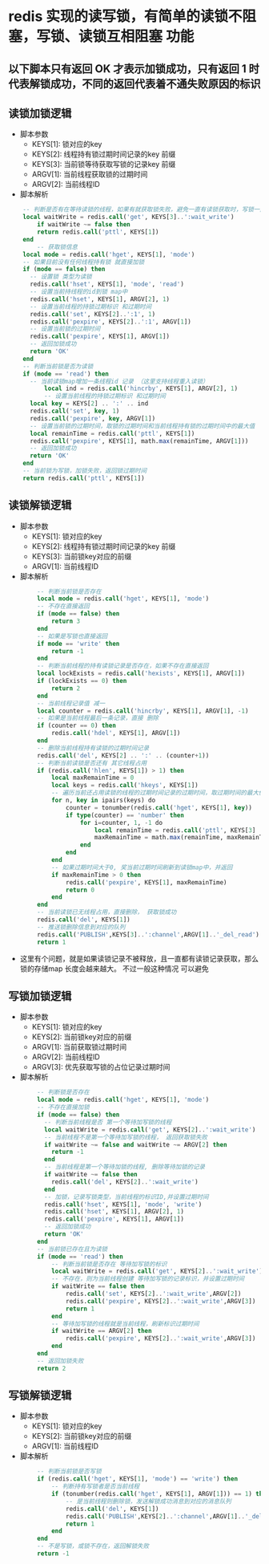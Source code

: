 # redis 实现的读写锁，有简单的读锁不阻塞，写锁、读锁互相阻塞 功能

## 以下脚本只有返回 OK 才表示加锁成功，只有返回 1 时代表解锁成功，不同的返回代表着不通失败原因的标识

## 读锁加锁逻辑
 - 脚本参数
   - KEYS[1]: 锁对应的key
   - KEYS[2]: 线程持有锁过期时间记录的key 前缀
   - KEYS[3]: 当前锁等待获取写锁的记录key 前缀
   - ARGV[1]: 当前线程获取锁的过期时间
   - ARGV[2]: 当前线程ID
 - 脚本解析
```sql
	-- 判断是否有在等待读锁的线程，如果有就获取锁失败，避免一直有读锁获取时，写锁一直获取不到
	local waitWrite = redis.call('get', KEYS[3]..':wait_write')
		if waitWrite ~= false then
		return redis.call('pttl', KEYS[1])
	end
        -- 获取锁信息
	local mode = redis.call('hget', KEYS[1], 'mode')
	-- 如果目前没有任何线程持有锁 就直接加锁
	if (mode == false) then 
	  -- 设置锁 类型为读锁
	  redis.call('hset', KEYS[1], 'mode', 'read')
	  -- 设置当前持线程的id到锁 map中
	  redis.call('hset', KEYS[1], ARGV[2], 1)
	  -- 设置当前线程的持锁过期标识 和过期时间
	  redis.call('set', KEYS[2]..':1', 1)
	  redis.call('pexpire', KEYS[2]..':1', ARGV[1])
	  -- 设置当前锁的过期时间
	  redis.call('pexpire', KEYS[1], ARGV[1])
	  -- 返回加锁成功
	  return 'OK'
	end
	-- 判断当前锁是否为读锁
	if (mode == 'read') then
	  -- 当前读锁map增加一条线程id 记录 （这里支持线程重入读锁）
          local ind = redis.call('hincrby', KEYS[1], ARGV[2], 1) 
          -- 设置当前线程的持锁过期标识 和过期时间
	  local key = KEYS[2] .. ':' .. ind
	  redis.call('set', key, 1)
	  redis.call('pexpire', key, ARGV[1])
	  -- 设置当前锁的过期时间，取锁的过期时间和当前线程持有锁的过期时间中的最大值
	  local remainTime = redis.call('pttl', KEYS[1])
	  redis.call('pexpire', KEYS[1], math.max(remainTime, ARGV[1]))
	  -- 返回加锁成功
	  return 'OK'
	end
	-- 当前锁为写锁，加锁失败，返回锁过期时间
	return redis.call('pttl', KEYS[1])
```

## 读锁解锁逻辑
- 脚本参数
    - KEYS[1]: 锁对应的key
    - KEYS[2]: 线程持有锁过期时间记录的key 前缀
    - KEYS[3]: 当前锁key对应的前缀
    - ARGV[1]: 当前线程ID
 - 脚本解析
```sql
        -- 判断当前锁是否存在
        local mode = redis.call('hget', KEYS[1], 'mode')
		-- 不存在直接返回
        if (mode == false) then 
			return 3
		end
        -- 如果是写锁也直接返回
		if mode == 'write' then  
			return -1 
		end
		-- 判断当前线程的持有读锁记录是否存在，如果不存在直接返回
		local lockExists = redis.call('hexists', KEYS[1], ARGV[1])
		if (lockExists == 0) then 
			return 2
		end
		-- 当前线程记录值 减一
		local counter = redis.call('hincrby', KEYS[1], ARGV[1], -1) 
		-- 如果是当前线程最后一条记录，直接 删除
        if (counter == 0) then 
			redis.call('hdel', KEYS[1], ARGV[1]) 
		end
        -- 删除当前线程持有读锁的过期时间记录
		redis.call('del', KEYS[2] .. ':' .. (counter+1))
        -- 判断当前读锁是否还有 其它线程占用
		if (redis.call('hlen', KEYS[1]) > 1) then 
			local maxRemainTime = 0 
			local keys = redis.call('hkeys', KEYS[1]) 
            -- 遍历当前还占用读锁的线程的过期时间记录的过期时间，取过期时间的最大值
			for n, key in ipairs(keys) do  
				counter = tonumber(redis.call('hget', KEYS[1], key)) 
				if type(counter) == 'number' then  
					for i=counter, 1, -1 do  
						local remainTime = redis.call('pttl', KEYS[3] .. ':' .. key .. ':rwlock_timeout:' .. i) 
						maxRemainTime = math.max(remainTime, maxRemainTime) 
					end 
				end 
			end
            -- 如果过期时间大于0, 奖当前过期时间刷新到读锁map中，并返回
			if maxRemainTime > 0 then 
				redis.call('pexpire', KEYS[1], maxRemainTime)
				return 0
			end
		end
        -- 当前读锁已无线程占用，直接删除， 获取锁成功
		redis.call('del', KEYS[1])
        -- 推送锁删除信息到对应的队列
		redis.call('PUBLISH',KEYS[3]..':channel',ARGV[1]..'_del_read')
		return 1
```
- 这里有个问题，就是如果读锁记录不被释放，且一直都有读锁记录获取，那么锁的存储map 长度会越来越大。 不过一般这种情况 可以避免
## 写锁加锁逻辑
- 脚本参数
    - KEYS[1]: 锁对应的key
    - KEYS[2]: 当前锁key对应的前缀
    - ARGV[1]: 当前获取锁过期时间
    - ARGV[2]: 当前线程ID
    - ARGV[3]: 优先获取写锁的占位记录过期时间
 - 脚本解析
```sql
        -- 判断锁是否存在
        local mode = redis.call('hget', KEYS[1], 'mode')
		-- 不存在直接加锁
        if (mode == false) then
          -- 判断当前线程是否 第一个等待加写锁的线程
          local waitWrite = redis.call('get', KEYS[2]..':wait_write')
		  -- 当前线程不是第一个等待加写锁的线程， 返回获取锁失败
          if waitWrite ~= false and waitWrite ~= ARGV[2] then
			return -1
		  end
		  -- 当前线程是第一个等待加锁的线程, 删除等待加锁的记录
          if waitWrite ~= false then 
			redis.call('del', KEYS[2]..':wait_write')
		  end
          -- 加锁，记录写锁类型，当前线程的标识ID,并设置过期时间
		  redis.call('hset', KEYS[1], 'mode', 'write')
		  redis.call('hset', KEYS[1], ARGV[2], 1)
		  redis.call('pexpire', KEYS[1], ARGV[1])
          -- 返回加锁成功
		  return 'OK'
		end
        -- 当前锁已存在且为读锁
		if (mode == 'read') then
            -- 判断当前锁是否存在 等待加写锁的标识
			local waitWrite = redis.call('get', KEYS[2]..':wait_write')
			-- 不存在，则为当前线程创建 等待加写锁的记录标识，并设置过期时间
            if waitWrite == false then
				redis.call('set', KEYS[2]..':wait_write',ARGV[2])
				redis.call('pexpire', KEYS[2]..':wait_write',ARGV[3])
				return 1
			end
            -- 等待加写锁的线程就是当前线程，刷新标识过期时间
			if waitWrite == ARGV[2] then
				redis.call('pexpire', KEYS[2]..':wait_write',ARGV[3])
			end
		end
		-- 返回加锁失败
		return 2
```

## 写锁解锁逻辑
- 脚本参数
    - KEYS[1]: 锁对应的key
    - KEYS[2]: 当前锁key对应的前缀
    - ARGV[1]: 当前线程ID
- 脚本解析
```sql
        -- 判断当前锁是否写锁
        if (redis.call('hget', KEYS[1], 'mode') == 'write') then
			-- 判断持有写锁者是否当前线程
            if (tonumber(redis.call('hget', KEYS[1], ARGV[1])) == 1) then
				-- 是当前线程则删除锁，发送解锁成功消息到对应的消息队列
                redis.call('del', KEYS[1])
				redis.call('PUBLISH',KEYS[2]..':channel',ARGV[1]..'_del_write')
				return 1
			end
		end
		-- 不是写锁，或锁不存在，返回解锁失败
		return -1
```